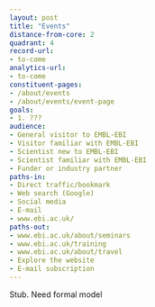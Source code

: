 ```yaml
---
layout: post
title: "Events"
distance-from-core: 2
quadrant: 4
record-url:
- to-come
analytics-url:
- to-come
constituent-pages:
- /about/events
- /about/events/event-page
goals:
- 1. ???
audience:
- General visitor to EMBL-EBI
- Visitor familiar with EMBL-EBI
- Scientist new to EMBL-EBI
- Scientist familiar with EMBL-EBI
- Funder or industry partner
paths-in:
- Direct traffic/bookmark
- Web search (Google)
- Social media
- E-mail
- www.ebi.ac.uk/
paths-out:
- www.ebi.ac.uk/about/seminars
- www.ebi.ac.uk/training
- www.ebi.ac.uk/about/travel
- Explore the website
- E-mail subscription
---
```


Stub. Need formal model
